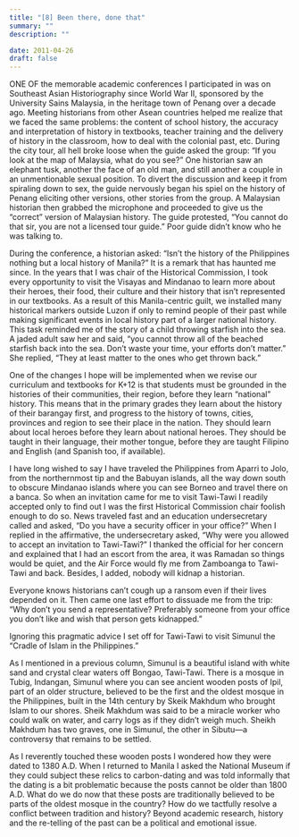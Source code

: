 ```yaml
---
title: "[8] Been there, done that"
summary: ""
description: ""

date: 2011-04-26
draft: false
---
```


ONE OF the memorable academic conferences I participated in was on Southeast Asian Historiography since World War II, sponsored by the University Sains Malaysia, in the heritage town of Penang over a decade ago. Meeting historians from other Asean countries helped me realize that we faced the same problems: the content of school history, the accuracy and interpretation of history in textbooks, teacher training and the delivery of history in the classroom, how to deal with the colonial past, etc. During the city tour, all hell broke loose when the guide asked the group: “If you look at the map of Malaysia, what do you see?” One historian saw an elephant tusk, another the face of an old man, and still another a couple in an unmentionable sexual position. To divert the discussion and keep it from spiraling down to sex, the guide nervously began his spiel on the history of Penang eliciting other versions, other stories from the group. A Malaysian historian then grabbed the microphone and proceeded to give us the “correct” version of Malaysian history. The guide protested, “You cannot do that sir, you are not a licensed tour guide.” Poor guide didn’t know who he was talking to.

During the conference, a historian asked: “Isn’t the history of the Philippines nothing but a local history of Manila?” It is a remark that has haunted me since. In the years that I was chair of the Historical Commission, I took every opportunity to visit the Visayas and Mindanao to learn more about their heroes, their food, their culture and their history that isn’t represented in our textbooks. As a result of this Manila-centric guilt, we installed many historical markers outside Luzon if only to remind people of their past while making significant events in local history part of a larger national history. This task reminded me of the story of a child throwing starfish into the sea. A jaded adult saw her and said, “you cannot throw all of the beached starfish back into the sea. Don’t waste your time, your efforts don’t matter.” She replied, “They at least matter to the ones who get thrown back.”

One of the changes I hope will be implemented when we revise our curriculum and textbooks for K+12 is that students must be grounded in the histories of their communities, their region, before they learn “national” history. This means that in the primary grades they learn about the history of their barangay first, and progress to the history of towns, cities, provinces and region to see their place in the nation. They should learn about local heroes before they learn about national heroes. They should be taught in their language, their mother tongue, before they are taught Filipino and English (and Spanish too, if available).

I have long wished to say I have traveled the Philippines from Aparri to Jolo, from the northernmost tip and the Babuyan islands, all the way down south to obscure Mindanao islands where you can see Borneo and travel there on a banca. So when an invitation came for me to visit Tawi-Tawi I readily accepted only to find out I was the first Historical Commission chair foolish enough to do so. News traveled fast and an education undersecretary called and asked, “Do you have a security officer in your office?” When I replied in the affirmative, the undersecretary asked, “Why were you allowed to accept an invitation to Tawi-Tawi?” I thanked the official for her concern and explained that I had an escort from the area, it was Ramadan so things would be quiet, and the Air Force would fly me from Zamboanga to Tawi-Tawi and back. Besides, I added, nobody will kidnap a historian.

Everyone knows historians can’t cough up a ransom even if their lives depended on it. Then came one last effort to dissuade me from the trip: “Why don’t you send a representative? Preferably someone from your office you don’t like and wish that person gets kidnapped.”

Ignoring this pragmatic advice I set off for Tawi-Tawi to visit Simunul the “Cradle of Islam in the Philippines.”

As I mentioned in a previous column, Simunul is a beautiful island with white sand and crystal clear waters off Bongao, Tawi-Tawi. There is a mosque in Tubig, Indangan, Simunul where you can see ancient wooden posts of Ipil, part of an older structure, believed to be the first and the oldest mosque in the Philippines, built in the 14th century by Skeik Makhdum who brought Islam to our shores. Sheik Makhdum was said to be a miracle worker who could walk on water, and carry logs as if they didn’t weigh much. Sheikh Makhdum has two graves, one in Simunul, the other in Sibutu—a controversy that remains to be settled.

As I reverently touched these wooden posts I wondered how they were dated to 1380 A.D. When I returned to Manila I asked the National Museum if they could subject these relics to carbon-dating and was told informally that the dating is a bit problematic because the posts cannot be older than 1800 A.D. What do we do now that these posts are traditionally believed to be parts of the oldest mosque in the country? How do we tactfully resolve a conflict between tradition and history? Beyond academic research, history and the re-telling of the past can be a political and emotional issue.
